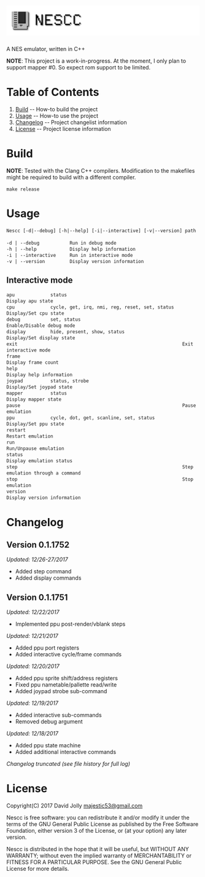 ![Nescc](https://github.com/majestic53/nescc/blob/master/asset/logo.png "Nescc")
=====

A NES emulator, written in C++

__NOTE__: This project is a work-in-progress. At the moment, I only plan to support mapper #0. So expect rom support to be limited.

Table of Contents
=================

1. [Build](https://github.com/majestic53/nescc#build) -- How-to build the project
1. [Usage](https://github.com/majestic53/nescc#usage) -- How-to use the project
2. [Changelog](https://github.com/majestic53/nescc#changelog) -- Project changelist information
3. [License](https://github.com/majestic53/nescc#license) -- Project license information

Build
=====

__NOTE__: Tested with the Clang C++ compilers. Modification to the makefiles might be required to build with a different compiler.

```
make release
```

Usage
=====

```
Nescc [-d|--debug] [-h|--help] [-i|--interactive] [-v|--version] path

-d | --debug           Run in debug mode
-h | --help            Display help information
-i | --interactive     Run in interactive mode
-v | --version         Display version information
```

Interactive mode
----------------

```
apu             status                                          Display apu state
cpu             cycle, get, irq, nmi, reg, reset, set, status   Display/Set cpu state
debug           set, status                                     Enable/Disable debug mode
display         hide, present, show, status                     Display/Set display state
exit                                                            Exit interactive mode
frame                                                           Display frame count
help                                                            Display help information
joypad          status, strobe                                  Display/Set joypad state
mapper          status                                          Display mapper state
pause                                                           Pause emulation
ppu             cycle, dot, get, scanline, set, status          Display/Set ppu state
restart                                                         Restart emulation
run                                                             Run/Unpause emulation
status                                                          Display emulation status
step                                                            Step emulation through a command
stop                                                            Stop emulation
version                                                         Display version information
```

Changelog
=========

Version 0.1.1752
----------------
*Updated: 12/26-27/2017*

* Added step command
* Added display commands

Version 0.1.1751
----------------
*Updated: 12/22/2017*

* Implemented ppu post-render/vblank steps

*Updated: 12/21/2017*

* Added ppu port registers
* Added interactive cycle/frame commands

*Updated: 12/20/2017*

* Added ppu sprite shift/address registers
* Fixed ppu nametable/pallette read/write
* Added joypad strobe sub-command

*Updated: 12/19/2017*

* Added interactive sub-commands
* Removed debug argument

*Updated: 12/18/2017*

* Added ppu state machine
* Added additional interactive commands

*Changelog truncated (see file history for full log)*

License
=======

Copyright(C) 2017 David Jolly <majestic53@gmail.com>

Nescc is free software: you can redistribute it and/or modify
it under the terms of the GNU General Public License as published by
the Free Software Foundation, either version 3 of the License, or
(at your option) any later version.

Nescc is distributed in the hope that it will be useful,
but WITHOUT ANY WARRANTY; without even the implied warranty of
MERCHANTABILITY or FITNESS FOR A PARTICULAR PURPOSE.  See the
GNU General Public License for more details.
